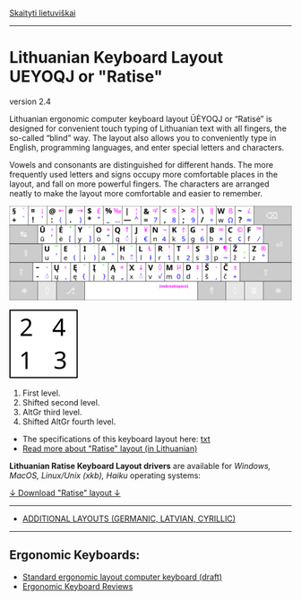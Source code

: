 [Skaityti lietuviškai](README.md)

------------------------------------

# Lithuanian Keyboard Layout UEYOQJ or "Ratise"

version 2.4

Lithuanian ergonomic computer keyboard layout ŪĖYOQJ or “Ratisė” is designed for convenient touch typing of Lithuanian text with all fingers, the so-called “blind” way. The layout also allows you to conveniently type in English, programming languages, and enter special letters and characters.

Vowels and consonants are distinguished for different hands. The more frequently used letters and signs occupy more comfortable places in the layout, and fall on more powerful fingers. The characters are arranged neatly to make the layout more comfortable and easier to remember.

![Ratise layout](docs/images/kb-lt-ratise-visi-zenklai.svg)

![Keyboard character levels](docs/images/zenklu-lygiai.svg)

   1. First level.
   2. Shifted second level.
   3. AltGr third level.
   4. Shifted AltGr fourth level.

+ The specifications of this keyboard layout here: [txt](SPECIFICATIONS.txt)
+ [Read more about "Ratise" layout (in Lithuanian)](README.md)

__Lithuanian Ratise Keyboard Layout drivers__ are available for _Windows, MacOS, Linux/Unix (xkb), Haiku_ operating systems:

[↓ Download "Ratise" layout ↓](https://github.com/albuck/Ratise-layout/zipball/master)

------------------------------------------------------------------------------------

- [ADDITIONAL LAYOUTS (GERMANIC, LATVIAN, CYRILLIC)](docs/ratise-additional-layouts.md)

------------------------------------------------------------------------------------

## Ergonomic Keyboards:

- [Standard ergonomic layout computer keyboard (draft)](https://albuck.github.io/SEL-keyboard/)
- [Ergonomic Keyboard Reviews](http://xahlee.info/kbd/ergonomic_keyboards_index.html)
